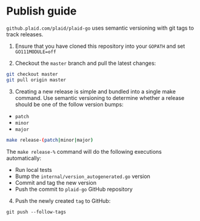 # Publish guide

`github.plaid.com/plaid/plaid-go` uses semantic versioning with git tags to
track releases.

1. Ensure that you have cloned this repository into your `GOPATH` and set `GO111MODULE=off`

2. Checkout the `master` branch and pull the latest changes:

```bash
git checkout master
git pull origin master
```

3. Creating a new release is simple and bundled into a single make command. Use
semantic versioning to determine whether a release should be one of the follow
version bumps:
- `patch`
- `minor`
- `major`

```bash
make release-(patch|minor|major)
```

The `make release-%` command will do the following executions automatically:
- Run local tests
- Bump the `internal/version_autogenerated.go` version
- Commit and tag the new version
- Push the commit to `plaid-go` GitHub repository

4. Push the newly created `tag` to GitHub:

```
git push --follow-tags
```
